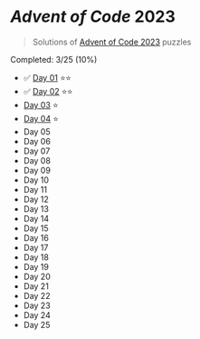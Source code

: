 # _Advent of Code_ 2023

> Solutions of [Advent of Code 2023](http://adventofcode.com/2023/) puzzles

Completed: 3/25 (10%)

-   ✅ [Day 01](https://github.com/ssynowiec/AdventOfCode/tree/main/2023/Day%2001) ⭐⭐
-   ✅ [Day 02](https://github.com/ssynowiec/AdventOfCode/tree/main/2023/Day%2002) ⭐⭐
-   [Day 03](https://github.com/ssynowiec/AdventOfCode/tree/main/2023/Day%2003) ⭐
-   [Day 04](https://github.com/ssynowiec/AdventOfCode/tree/main/2023/Day%2004) ⭐
-   Day 05
-   Day 06
-   Day 07
-   Day 08
-   Day 09
-   Day 10
-   Day 11
-   Day 12
-   Day 13
-   Day 14
-   Day 15
-   Day 16
-   Day 17
-   Day 18
-   Day 19
-   Day 20
-   Day 21
-   Day 22
-   Day 23
-   Day 24
-   Day 25
